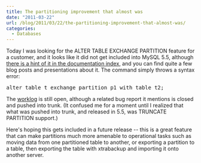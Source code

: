 ```yaml
---
title: The partitioning improvement that almost was
date: "2011-03-22"
url: /blog/2011/03/22/the-partitioning-improvement-that-almost-was/
categories:
  - Databases
---
```

Today I was looking for the ALTER TABLE EXCHANGE PARTITION feature for a customer, and it looks like it did not get included into MySQL 5.5, although [there is a hint of it in the documentation index](http://dev.mysql.com/doc/refman/5.5/en/dynindex-statement.html), and you can find quite a few blog posts and presentations about it. The command simply throws a syntax error:

<pre>alter table t exchange partition p1 with table t2;</pre>

The [worklog](http://forge.mysql.com/worklog/task.php?id=4445) is still open, although a related bug report it mentions is closed and pushed into trunk. (It confused me for a moment until I realized that what was pushed into trunk, and released in 5.5, was TRUNCATE PARTITION support.)

Here's hoping this gets included in a future release -- this is a great feature that can make partitions much more amenable to operational tasks such as moving data from one partitioned table to another, or exporting a partition to a table, then exporting the table with xtrabackup and importing it onto another server.


